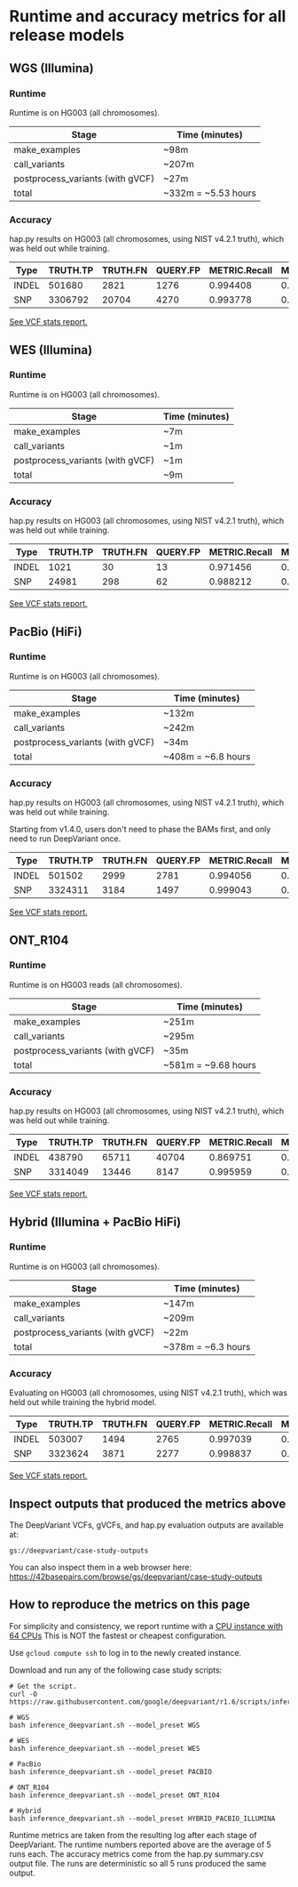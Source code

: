 # Runtime and accuracy metrics for all release models

## WGS (Illumina)

### Runtime

Runtime is on HG003 (all chromosomes).

Stage                            | Time (minutes)
-------------------------------- | ------------------
make_examples                    | ~98m
call_variants                    | ~207m
postprocess_variants (with gVCF) | ~27m
total                            | ~332m = ~5.53 hours

### Accuracy

hap.py results on HG003 (all chromosomes, using NIST v4.2.1 truth), which was
held out while training.

| Type  | TRUTH.TP | TRUTH.FN | QUERY.FP | METRIC.Recall | METRIC.Precision | METRIC.F1_Score |
| ----- | -------- | -------- | -------- | ------------- | ---------------- | --------------- |
| INDEL | 501680   | 2821     | 1276     | 0.994408      | 0.997565         | 0.995984        |
| SNP   | 3306792  | 20704    | 4270     | 0.993778      | 0.998711         | 0.996238        |

[See VCF stats report.](https://storage.googleapis.com/deepvariant/visual_reports/DeepVariant/1.6.0/WGS/deepvariant.output.visual_report.html)

## WES (Illumina)

### Runtime

Runtime is on HG003 (all chromosomes).

Stage                            | Time (minutes)
-------------------------------- | -----------------
make_examples                    | ~7m
call_variants                    | ~1m
postprocess_variants (with gVCF) | ~1m
total                            | ~9m

### Accuracy

hap.py results on HG003 (all chromosomes, using NIST v4.2.1 truth), which was
held out while training.

| Type  | TRUTH.TP | TRUTH.FN | QUERY.FP | METRIC.Recall | METRIC.Precision | METRIC.F1_Score |
| ----- | -------- | -------- | -------- | ------------- | ---------------- | --------------- |
| INDEL | 1021     | 30       | 13       | 0.971456      | 0.987689         | 0.979505        |
| SNP   | 24981    | 298      | 62       | 0.988212      | 0.997524         | 0.992846        |

[See VCF stats report.](https://storage.googleapis.com/deepvariant/visual_reports/DeepVariant/1.6.0/WES/deepvariant.output.visual_report.html)

## PacBio (HiFi)

### Runtime

Runtime is on HG003 (all chromosomes).

Stage                            | Time (minutes)
-------------------------------- | -------------------
make_examples                    | ~132m
call_variants                    | ~242m
postprocess_variants (with gVCF) | ~34m
total                            | ~408m = ~6.8 hours

### Accuracy

hap.py results on HG003 (all chromosomes, using NIST v4.2.1 truth), which was
held out while training.

Starting from v1.4.0, users don't need to phase the BAMs first, and only need
to run DeepVariant once.

| Type  | TRUTH.TP | TRUTH.FN | QUERY.FP | METRIC.Recall | METRIC.Precision | METRIC.F1_Score |
| ----- | -------- | -------- | -------- | ------------- | ---------------- | --------------- |
| INDEL | 501502   | 2999     | 2781     | 0.994056      | 0.994704         | 0.99438         |
| SNP   | 3324311  | 3184     | 1497     | 0.999043      | 0.99955          | 0.999297        |

[See VCF stats report.](https://storage.googleapis.com/deepvariant/visual_reports/DeepVariant/1.6.0/PACBIO/deepvariant.output.visual_report.html)

## ONT_R104

### Runtime

Runtime is on HG003 reads (all chromosomes).

Stage                            | Time (minutes)
-------------------------------- | --------------------
make_examples                    | ~251m
call_variants                    | ~295m
postprocess_variants (with gVCF) | ~35m
total                            | ~581m = ~9.68 hours

### Accuracy

hap.py results on HG003 (all chromosomes, using NIST v4.2.1
truth), which was held out while training.

| Type  | TRUTH.TP | TRUTH.FN | QUERY.FP | METRIC.Recall | METRIC.Precision | METRIC.F1_Score |
| ----- | -------- | -------- | -------- | ------------- | ---------------- | --------------- |
| INDEL | 438790   | 65711    | 40704    | 0.869751      | 0.918025         | 0.893236        |
| SNP   | 3314049  | 13446    | 8147     | 0.995959      | 0.997549         | 0.996753        |

[See VCF stats report.](https://storage.googleapis.com/deepvariant/visual_reports/DeepVariant/1.6.0/ONT_R104/deepvariant.output.visual_report.html)

## Hybrid (Illumina + PacBio HiFi)

### Runtime

Runtime is on HG003 (all chromosomes).

Stage                            | Time (minutes)
-------------------------------- | -------------------
make_examples                    | ~147m
call_variants                    | ~209m
postprocess_variants (with gVCF) | ~22m
total                            | ~378m = ~6.3 hours

### Accuracy

Evaluating on HG003 (all chromosomes, using NIST v4.2.1 truth), which was held
out while training the hybrid model.

| Type  | TRUTH.TP | TRUTH.FN | QUERY.FP | METRIC.Recall | METRIC.Precision | METRIC.F1_Score |
| ----- | -------- | -------- | -------- | ------------- | ---------------- | --------------- |
| INDEL | 503007   | 1494     | 2765     | 0.997039      | 0.994785         | 0.995911        |
| SNP   | 3323624  | 3871     | 2277     | 0.998837      | 0.999316         | 0.999076        |

[See VCF stats report.](https://storage.googleapis.com/deepvariant/visual_reports/DeepVariant/1.6.0/HYBRID/deepvariant.output.visual_report.html)

## Inspect outputs that produced the metrics above

The DeepVariant VCFs, gVCFs, and hap.py evaluation outputs are available at:

```
gs://deepvariant/case-study-outputs
```

You can also inspect them in a web browser here:
https://42basepairs.com/browse/gs/deepvariant/case-study-outputs

## How to reproduce the metrics on this page

For simplicity and consistency, we report runtime with a
[CPU instance with 64 CPUs](deepvariant-details.md#command-for-a-cpu-only-machine-on-google-cloud-platform)
This is NOT the fastest or cheapest configuration.

Use `gcloud compute ssh` to log in to the newly created instance.

Download and run any of the following case study scripts:

```
# Get the script.
curl -O https://raw.githubusercontent.com/google/deepvariant/r1.6/scripts/inference_deepvariant.sh

# WGS
bash inference_deepvariant.sh --model_preset WGS

# WES
bash inference_deepvariant.sh --model_preset WES

# PacBio
bash inference_deepvariant.sh --model_preset PACBIO

# ONT_R104
bash inference_deepvariant.sh --model_preset ONT_R104

# Hybrid
bash inference_deepvariant.sh --model_preset HYBRID_PACBIO_ILLUMINA
```

Runtime metrics are taken from the resulting log after each stage of
DeepVariant. The runtime numbers reported above are the average of 5 runs each.
The accuracy metrics come from the hap.py summary.csv output file.
The runs are deterministic so all 5 runs produced the same output.

[CPU instance with 64 CPUs]: deepvariant-details.md#command-for-a-cpu-only-machine-on-google-cloud-platform

